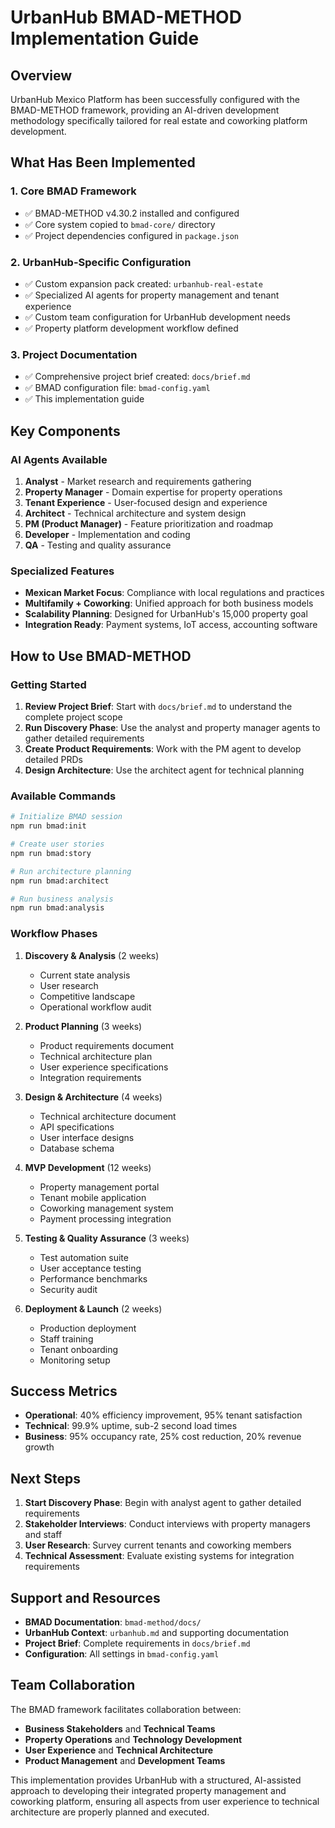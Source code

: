 # UrbanHub BMAD-METHOD Implementation Guide

## Overview
UrbanHub Mexico Platform has been successfully configured with the BMAD-METHOD framework, providing an AI-driven development methodology specifically tailored for real estate and coworking platform development.

## What Has Been Implemented

### 1. Core BMAD Framework
- ✅ BMAD-METHOD v4.30.2 installed and configured
- ✅ Core system copied to `bmad-core/` directory
- ✅ Project dependencies configured in `package.json`

### 2. UrbanHub-Specific Configuration
- ✅ Custom expansion pack created: `urbanhub-real-estate`
- ✅ Specialized AI agents for property management and tenant experience
- ✅ Custom team configuration for UrbanHub development needs
- ✅ Property platform development workflow defined

### 3. Project Documentation
- ✅ Comprehensive project brief created: `docs/brief.md`
- ✅ BMAD configuration file: `bmad-config.yaml`
- ✅ This implementation guide

## Key Components

### AI Agents Available
1. **Analyst** - Market research and requirements gathering
2. **Property Manager** - Domain expertise for property operations
3. **Tenant Experience** - User-focused design and experience
4. **Architect** - Technical architecture and system design
5. **PM (Product Manager)** - Feature prioritization and roadmap
6. **Developer** - Implementation and coding
7. **QA** - Testing and quality assurance

### Specialized Features
- **Mexican Market Focus**: Compliance with local regulations and practices
- **Multifamily + Coworking**: Unified approach for both business models
- **Scalability Planning**: Designed for UrbanHub's 15,000 property goal
- **Integration Ready**: Payment systems, IoT access, accounting software

## How to Use BMAD-METHOD

### Getting Started
1. **Review Project Brief**: Start with `docs/brief.md` to understand the complete project scope
2. **Run Discovery Phase**: Use the analyst and property manager agents to gather detailed requirements
3. **Create Product Requirements**: Work with the PM agent to develop detailed PRDs
4. **Design Architecture**: Use the architect agent for technical planning

### Available Commands
```bash
# Initialize BMAD session
npm run bmad:init

# Create user stories
npm run bmad:story

# Run architecture planning
npm run bmad:architect

# Run business analysis
npm run bmad:analysis
```

### Workflow Phases
1. **Discovery & Analysis** (2 weeks)
   - Current state analysis
   - User research
   - Competitive landscape
   - Operational workflow audit

2. **Product Planning** (3 weeks)
   - Product requirements document
   - Technical architecture plan
   - User experience specifications
   - Integration requirements

3. **Design & Architecture** (4 weeks)
   - Technical architecture document
   - API specifications
   - User interface designs
   - Database schema

4. **MVP Development** (12 weeks)
   - Property management portal
   - Tenant mobile application
   - Coworking management system
   - Payment processing integration

5. **Testing & Quality Assurance** (3 weeks)
   - Test automation suite
   - User acceptance testing
   - Performance benchmarks
   - Security audit

6. **Deployment & Launch** (2 weeks)
   - Production deployment
   - Staff training
   - Tenant onboarding
   - Monitoring setup

## Success Metrics
- **Operational**: 40% efficiency improvement, 95% tenant satisfaction
- **Technical**: 99.9% uptime, sub-2 second load times
- **Business**: 95% occupancy rate, 25% cost reduction, 20% revenue growth

## Next Steps
1. **Start Discovery Phase**: Begin with analyst agent to gather detailed requirements
2. **Stakeholder Interviews**: Conduct interviews with property managers and staff
3. **User Research**: Survey current tenants and coworking members
4. **Technical Assessment**: Evaluate existing systems for integration requirements

## Support and Resources
- **BMAD Documentation**: `bmad-method/docs/`
- **UrbanHub Context**: `urbanhub.md` and supporting documentation
- **Project Brief**: Complete requirements in `docs/brief.md`
- **Configuration**: All settings in `bmad-config.yaml`

## Team Collaboration
The BMAD framework facilitates collaboration between:
- **Business Stakeholders** and **Technical Teams**
- **Property Operations** and **Technology Development**
- **User Experience** and **Technical Architecture**
- **Product Management** and **Development Teams**

This implementation provides UrbanHub with a structured, AI-assisted approach to developing their integrated property management and coworking platform, ensuring all aspects from user experience to technical architecture are properly planned and executed.
